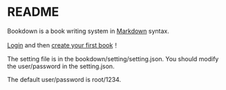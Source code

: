 # README

Bookdown is a book writing system in [Markdown](https://daringfireball.net/projects/markdown/) syntax.

[Login](/view/system/login.md) and then [create your first book](/view/system/createBook.md)！

The setting file is in the bookdown/setting/setting.json.
You should modify the user/password in the setting.json. 

The default user/password is root/1234.

